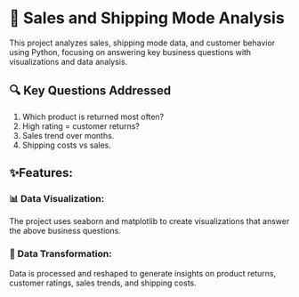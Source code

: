 # 🚚 Sales and Shipping Mode Analysis 
This project analyzes sales, shipping mode data, and customer behavior using Python, focusing on answering key business questions with visualizations and data analysis.

## 🔍 Key Questions Addressed
1. Which product is returned most often?
2. High rating = customer returns?
3. Sales trend over months.
4. Shipping costs vs sales.

## ✨Features:
### 📊 Data Visualization: 
The project uses seaborn and matplotlib to create visualizations that answer the above business questions.
### 🔄 Data Transformation: 
Data is processed and reshaped to generate insights on product returns, customer ratings, sales trends, and shipping costs.
